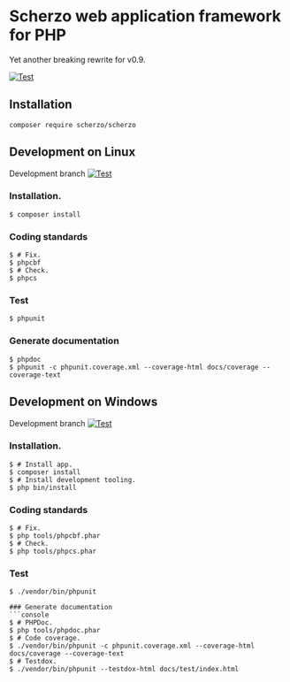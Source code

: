 # Scherzo web application framework for PHP

Yet another breaking rewrite for v0.9.

[![Test](https://github.com/scherzo-framework/scherzo/actions/workflows/ci.yaml/badge.svg)](https://github.com/scherzo-framework/scherzo/actions/workflows/ci.yaml)

## Installation
```console
composer require scherzo/scherzo
```
## Development on Linux

Development branch
[![Test](https://github.com/scherzo-framework/scherzo/actions/workflows/ci.yaml/badge.svg?branch=develop)](https://github.com/scherzo-framework/scherzo/actions/workflows/ci.yaml)

### Installation.
```console
$ composer install
```

### Coding standards
```console
$ # Fix.
$ phpcbf
$ # Check.
$ phpcs
```

### Test
```console
$ phpunit
```

### Generate documentation
```console
$ phpdoc
$ phpunit -c phpunit.coverage.xml --coverage-html docs/coverage --coverage-text

```

## Development on Windows

Development branch
[![Test](https://github.com/scherzo-framework/scherzo/actions/workflows/ci.yaml/badge.svg?branch=develop)](https://github.com/scherzo-framework/scherzo/actions/workflows/ci.yaml)

### Installation.
```console
$ # Install app.
$ composer install
$ # Install development tooling.
$ php bin/install
```

### Coding standards
```console
$ # Fix.
$ php tools/phpcbf.phar
$ # Check.
$ php tools/phpcs.phar
```

### Test
```console
$ ./vendor/bin/phpunit

### Generate documentation
```console
$ # PHPDoc.
$ php tools/phpdoc.phar
$ # Code coverage.
$ ./vendor/bin/phpunit -c phpunit.coverage.xml --coverage-html docs/coverage --coverage-text
$ # Testdox.
$ ./vendor/bin/phpunit --testdox-html docs/test/index.html
```
